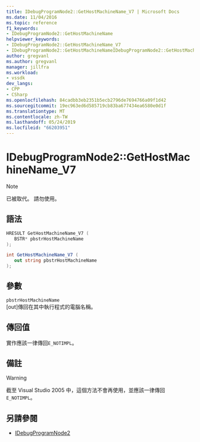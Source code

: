 ```yaml
---
title: IDebugProgramNode2::GetHostMachineName_V7 | Microsoft Docs
ms.date: 11/04/2016
ms.topic: reference
f1_keywords:
- IDebugProgramNode2::GetHostMachineName
helpviewer_keywords:
- IDebugProgramNode2::GetHostMachineName_V7
- IDebugProgramNode2::GetHostMachineNameIDebugProgramNode2::GetHostMachineName
author: gregvanl
ms.author: gregvanl
manager: jillfra
ms.workload:
- vssdk
dev_langs:
- CPP
- CSharp
ms.openlocfilehash: 84cadbb3eb2351b5ecb2796de7694766a09f1d42
ms.sourcegitcommit: 19ec963ed6d585719cb83ba677434ea6580e0d1f
ms.translationtype: MT
ms.contentlocale: zh-TW
ms.lasthandoff: 05/24/2019
ms.locfileid: "66203951"
---
```

# <a name="idebugprogramnode2gethostmachinenamev7"></a>IDebugProgramNode2::GetHostMachineName_V7

> [!Note]
> 已被取代。 請勿使用。

## <a name="syntax"></a>語法

```cpp
HRESULT GetHostMachineName_V7 (
   BSTR* pbstrHostMachineName
);
```

```csharp
int GetHostMachineName_V7 (
   out string pbstrHostMachineName
);
```

## <a name="parameters"></a>參數

`pbstrHostMachineName`\
[out]傳回在其中執行程式的電腦名稱。

## <a name="return-value"></a>傳回值

實作應該一律傳回`E_NOTIMPL`。

## <a name="remarks"></a>備註

> [!WARNING]
> 截至 Visual Studio 2005 中，這個方法不會再使用，並應該一律傳回`E_NOTIMPL`。

## <a name="see-also"></a>另請參閱

- [IDebugProgramNode2](../../../extensibility/debugger/reference/idebugprogramnode2.md)